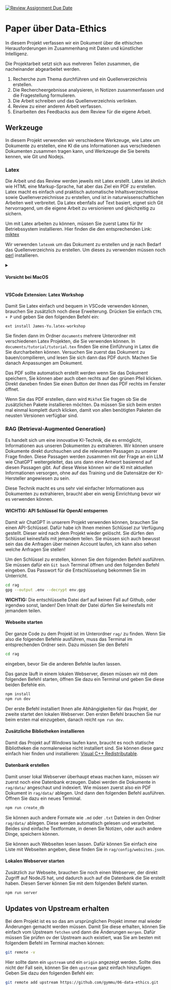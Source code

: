 [![Review Assignment Due Date](https://classroom.github.com/assets/deadline-readme-button-24ddc0f5d75046c5622901739e7c5dd533143b0c8e959d652212380cedb1ea36.svg)](https://classroom.github.com/a/KKdhufHW)
# Paper über Data-Ethics

In diesem Projekt verfassen wir ein Dokument über die ethischen
Herausforderungen im Zusammenhang mit Daten und künstlicher Intelligenz.

Die Projektarbeit setzt sich aus mehreren Teilen zusammen, die nacheinander
abgearbeitet werden.

1. Recherche zum Thema durchführen und ein Quellenverzeichnis erstellen.
2. Die Rechercheergebnisse analysieren, in Notizen zusammenfassen und die Fragestellung formulieren.
3. Die Arbeit schreiben und das Quellenverzeichnis verlinken.
4. Review zu einer anderen Arbeit verfassen.
5. Einarbeiten des Feedbacks aus dem Review für die eigene Arbeit.

## Werkzeuge

In diesem Projekt verwenden wir verschiedene Werkzeuge, wie Latex um Dokumente
zu erstellen, eine KI die uns Informationen aus verschiedenen Dokumenten
zusammen tragen kann, und Werkzeuge die Sie bereits kennen, wie Git und Nodejs.

### Latex

Die Arbeit und das Review werden jeweils mit Latex erstellt. Latex ist ähnlich
wie HTML eine Markup-Sprache, hat aber das Ziel ein PDF zu erstellen. Latex
macht es einfach und praktisch automatische Inhaltsverzeichnisse sowie
Quellenverzeichnisse zu erstellen, und ist in naturwissenschaftlichen Arbeiten
weit verbreitet. Da Latex ebenfalls auf Text basiert, eignet sich Git
hervorragend, um die eigene Arbeit zu versionieren und gleichzeitig zu sichern.

Um mit Latex arbeiten zu können, müssen Sie zuerst Latex für Ihr Betriebssystem
installieren. Hier finden die den entsprechenden Link:
[miktex](https://miktex.org/download)

Wir verwenden `latexmk` um das Dokument zu erstellen und je nach Bedarf das Quellenverzeichnis zu erstellen. Um dieses zu verwenden müssen noch [perl](https://www.perl.org/get.html) installieren.

<details>

<summary><h4>Vorsicht bei MacOS</h4></summary>

Bei MacOS ist die `MikTeX`-Installation ein weniger schwieriger. Da müssen Sie nach der Installation noch sagen wo Ihr System die Programme die `MikTeX` installiert finden kann. Das können Sie mit dem folgenden Befehl im Terminal machen:

```bash
echo export 'PATH=~/bin:$PATH' >> ~/.zprofile
```

Mehr dazu können Sie hier finden: [Miktex auf MacOS installieren](https://miktex.org/howto/install-miktex-mac) und [Miktex Pfad anpassen](https://miktex.org/howto/modify-path)

</details>

#### VSCode Extension: Latex Workshop

Damit Sie Latex einfach und bequem in VSCode verwenden können, brauchen Sie
zusätzlich noch diese Erweiterung. Drücken Sie einfach `CTRL + P` und geben Sie
den folgenden Befehl ein:

```text
ext install James-Yu.latex-workshop
```

Sie finden dann im Ordner `documents` mehrere Unterordner mit verschiedenen
Latex Projekten, die Sie verwenden können. In `documents/tutorial/tutorial.tex` finden Sie eine Einführung in Latex die Sie durcharbeiten können. Versuchen Sie zuerst das Dokument zu bauen/compilieren, und lesen Sie sich dann das PDF durch. Machen Sie danach Anpassungen am Dokument.

Das PDF sollte automatisch erstellt werden wenn Sie das Dokument speichern, Sie können aber auch oben rechts auf den grünen Pfeil klicken. Direkt daneben finden Sie einen Button der Ihnen das PDF rechts im Fenster öffnet.

Wenn Sie das PDF erstellen, dann wird `MikTeX` Sie fragen ob Sie die zusätzlichen Pakete installieren möchten. Da müssen Sie sich beim ersten mal einmal komplett durch klicken, damit von allen benötigten Paketen die neusten Versionen verfügbar sind.

### RAG (Retrieval-Augmented Generation)

Es handelt sich um eine innovative KI-Technik, die es ermöglicht, Informationen
aus unseren Dokumenten zu extrahieren. Wir können unsere Dokumente direkt
durchsuchen und die relevanten Passagen zu unserer Frage finden. Diese Passagen
werden zusammen mit der Frage an ein LLM wie ChatGPT weitergeleitet, das uns
dann eine Antwort basierend auf diesen Passagen gibt. Auf diese Weise können
wir die KI mit aktuellen Informationen versorgen, ohne auf das Training und die
Datensätze der KI-Hersteller angewiesen zu sein.

Diese Technik macht es uns sehr viel einfacher Informationen aus Dokumenten zu
extrahieren, braucht aber ein wenig Einrichtung bevor wir es verwenden können.

#### WICHTIG: API Schlüssel für OpenAI entsperren

Damit wir ChatGPT in unserem Projekt verwenden können, brauchen Sie einen
API-Schlüssel. Dafür habe ich Ihnen meinen Schlüssel zur Verfügung gestellt. Dieser wird nach dem Projekt wieder gelöscht. Sie dürfen den Schlüssel keinesfalls mit jemandem teilen. Sie müssen sich auch bewusst sein das die Anfragen über meinen Account laufen, ich kann also sehen welche Anfragen Sie stellen!

Um den Schlüssel zu erstellen, können Sie den folgenden Befehl ausführen. Sie müssen dafür ein `Git bash` Terminal öffnen und den folgenden Befehl eingeben. Das Passwort für die Entschlüsselung bekommen Sie im Unterricht.

```bash
cd rag
gpg --output .env --decrypt env.gpg
```

**WICHTIG:** Die entschlüsselte Datei darf auf keinen Fall auf Github, oder irgendwo sonst, landen! Den Inhalt der Datei dürfen Sie keinesfalls mit jemandem teilen.

#### Webseite starten

Der ganze Code zu dem Projekt ist im Unterordner `rag/` zu finden. Wenn Sie also die folgenden Befehle ausführen, muss das Terminal im entsprechenden Ordner sein. Dazu müssen Sie den Befehl

```bash
cd rag
```

eingeben, bevor Sie die anderen Befehle laufen lassen.

Das ganze läuft in einem lokalen Webserver, diesen müssen wir mit dem folgenden
Befehl starten, öffnen Sie dazu ein Terminal und geben Sie diese beiden Befehle
ein.

```bash
npm install
npm run dev
```

Der erste Befehl installiert Ihnen alle Abhängigkeiten für das Projekt, der
zweite startet den lokalen Webserver. Den ersten Befehl brauchen Sie nur beim
ersten mal einzugeben, danach reicht `npm run dev`.

#### Zusätzliche Bibliotheken installieren

Damit das Projekt auf Windows laufen kann, braucht es noch statische Bibliotheken die normalerweise nicht installiert sind. Sie können diese ganz einfach hier finden und installieren: [Visual C++ Redistributable](https://aka.ms/vs/17/release/vc_redist.x64.exe).

#### Datenbank erstellen

Damit unser lokal Webserver überhaupt etwas machen kann, müssen wir zuerst noch
eine Datenbank erzeugen. Dabei werden die Dokumente in `rag/data/` angeschaut und
indexiert. Wie müssen zuerst also ein PDF Dokument in `rag/data/` ablegen. Und dann
den folgenden Befehl ausführen. Öffnen Sie dazu ein neues Terminal.

```bash
npm run create_db
```

Sie können auch andere Formate wie `.md` oder `.txt` Dateien in den Ordner `rag/data/` ablegen. Diese werden automatisch gelesen und verarbeitet. Beides sind einfache Textformate, in denen Sie Notizen, oder auch andere Dinge, speichern können.

Sie können auch Webseiten lesen lassen. Dafür können Sie einfach eine Liste mit Webseiten angeben, diese finden Sie in `rag/config/websites.json`.

#### Lokalen Webserver starten

Zusätzlich zur Webseite, brauchen Sie noch einen Webserver, der direkt Zugriff auf NodeJS hat, und dadurch auch auf die Datenbank die Sie erstellt haben. Diesen Server können Sie mit dem folgenden Befehl starten.

```bash
npm run server
```

## Updates von Upstream erhalten

Bei dem Projekt ist es so das am ursprünglichen Projekt immer mal wieder Änderungen gemacht werden müssen. Damit Sie diese erhalten, können Sie einfach vom Upstream `fetchen` und dann die Änderungen `mergen`. Dafür müssen Sie prüfen ov der Upstream auch existiert, was Sie am besten mit folgendem Befehl im Terminal machen können:

```bash
git remote -v
```

Hier sollte dann ein `upstream` und ein `origin` angezeigt werden. Sollte dies nicht der Fall sein, können Sie den `upstream` ganz einfach hinzufügen. Geben Sie dazu den folgenden Befehl ein:

```bash
git remote add upstream https://github.com/gymmu/06-data-ethics.git
```
